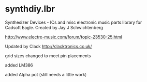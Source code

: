 # synthdiy.lbr
Synthesizer Devices - ICs and misc electronic music parts library for Cadsoft Eagle. Created by Jay J Schwichtenberg

http://www.electro-music.com/forum/topic-23530-25.html

Updated by Clack http://clacktronics.co.uk/

grid sizes changed to meet pin placements

added LM386 

added Alpha pot (still needs a little work)
